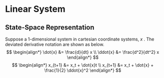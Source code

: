 # Linear System
## State-Space Representation

Suppose a 1-dimensional system in cartesian coordinate systems, $x$ .
The deviated derivative notation are shown as below.
$$
\begin{align*}
\dot{x} &= \frac{d}{dt} x \\
\ddot{x} &= \frac{d^2}{dt^2} x
\end{align*}
$$
$$
\begin{align*}
x_{t+1} &= x_t + \dot{x}t \\
x_{t+1} &= x_t + \dot{x} + \frac{1}{2} \ddot{x}^2
\end{align*}
$$